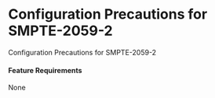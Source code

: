 Configuration Precautions for SMPTE-2059-2
==========================================

Configuration Precautions for SMPTE-2059-2

#### Feature Requirements

None